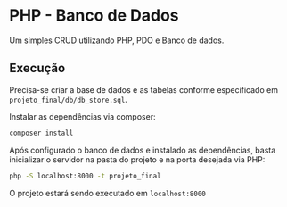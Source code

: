 # PHP - Banco de Dados

Um simples CRUD utilizando PHP, PDO e Banco de dados.

## Execução

Precisa-se criar a base de dados e as tabelas conforme especificado em `projeto_final/db/db_store.sql`.

Instalar as dependências via composer:

```bash
composer install
```

Após configurado o banco de dados e instalado as dependências, basta inicializar o servidor na pasta do projeto e na porta desejada via PHP:

```bash
php -S localhost:8000 -t projeto_final
```

O projeto estará sendo executado em `localhost:8000`
